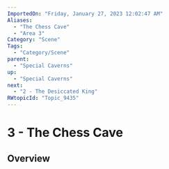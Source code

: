 ```yaml
---
ImportedOn: "Friday, January 27, 2023 12:02:47 AM"
Aliases:
  - "The Chess Cave"
  - "Area 3"
Category: "Scene"
Tags:
  - "Category/Scene"
parent:
  - "Special Caverns"
up:
  - "Special Caverns"
next:
  - "2 - The Desiccated King"
RWtopicId: "Topic_9435"
---
```

# 3 - The Chess Cave
## Overview
